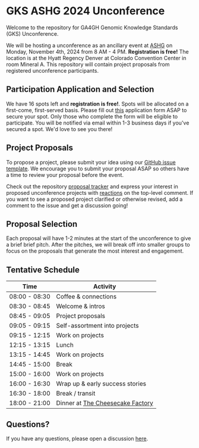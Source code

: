 # GKS ASHG 2024 Unconference

Welcome to the repository for GA4GH Genomic Knowledge Standards (GKS) Unconference.

We will be hosting a unconference as an ancillary event at
[ASHG](https://www.ashg.org/meetings/2024meeting/) on Monday, November 4th, 2024 from
8 AM - 4 PM. **Registration is free!** The location is at the Hyatt Regency Denver at
Colorado Convention Center in room Mineral A. This repository will contain project
proposals from registered unconference participants.

## Participation Application and Selection

We have 16 spots left and **registration is free!**. Spots will be allocated on a
first-come, first-served basis. Please fill out
[this](https://forms.gle/DE7sMXLUCzHQhaJx6) application form ASAP to secure your spot.
Only those who complete the form will be eligible to participate. You will be notified
via email within 1-3 business days if you've secured a spot. We'd love to see you there!

## Project Proposals

To propose a project, please submit your idea using our
[GitHub issue template](https://github.com/ga4gh/gks-ashg-2024-unconference/issues/new?template=project-proposal.yaml).
We encourage you to submit your proposal ASAP so others have a time to review your
proposal before the event.

Check out the repository
[proposal tracker](https://github.com/ga4gh/gks-ashg-2024-unconference/issues)
and express your interest in proposed unconference projects with
[reactions](https://github.blog/2016-03-10-add-reactions-to-pull-requests-issues-and-comments/)
on the top-level comment. If you want to see a proposed project clarified or otherwise
revised, add a comment to the issue and get a discussion going!

## Proposal Selection

Each proposal will have 1-2 minutes at the start of the unconference to give a brief
brief pitch. After the pitches, we will break off into smaller groups to focus on the
proposals that generate the most interest and engagement.

## Tentative Schedule

| Time | Activity |
| ---- | -------- |
| 08:00 - 08:30 | Coffee & connections |
| 08:30 - 08:45 | Welcome & intros |
| 08:45 - 09:05 | Project proposals |
| 09:05 - 09:15 | Self-assortment into projects |
| 09:15 - 12:15 | Work on projects |
| 12:15 - 13:15 | Lunch |
| 13:15 - 14:45 | Work on projects |
| 14:45 - 15:00 | Break |
| 15:00 - 16:00 | Work on projects |
| 16:00 - 16:30 | Wrap up & early success stories |
| 16:30 - 18:00 | Break / transit |
| 18:00 - 21:00 | Dinner at [The Cheesecake Factory](https://g.co/kgs/EDYbxbX) |

## Questions?

If you have any questions, please open a discussion
[here](https://github.com/ga4gh/gks-ashg-2024-unconference/discussions).
